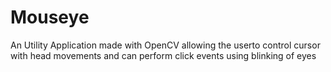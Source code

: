 # Mouseye

An Utility Application made with OpenCV allowing the userto
control cursor with head movements and can perform click events
using blinking of eyes
